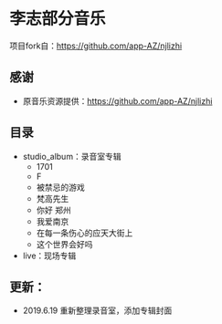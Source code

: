 # 李志部分音乐

项目fork自：https://github.com/app-AZ/njlizhi

## 感谢
- 原音乐资源提供：https://github.com/app-AZ/njlizhi

## 目录
- studio_album：录音室专辑
    + 1701
    + F
    + 被禁忌的游戏
    + 梵高先生
    + 你好 郑州
    + 我爱南京
    + 在每一条伤心的应天大街上
    + 这个世界会好吗
- live：现场专辑

## 更新：

- 2019.6.19 重新整理录音室，添加专辑封面